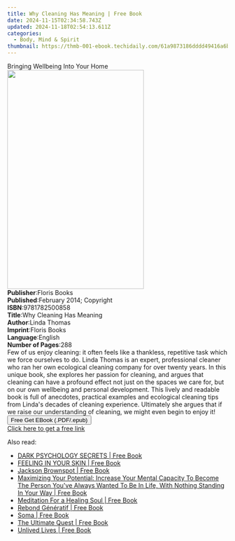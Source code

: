 ```yaml
---
title: Why Cleaning Has Meaning | Free Book
date: 2024-11-15T02:34:58.743Z
updated: 2024-11-18T02:54:13.611Z
categories:
  - Body, Mind & Spirit
thumbnail: https://thmb-001-ebook.techidaily.com/61a9873186dddd49416a6b4e2c24b0968d7847b2a8f09bec4f2a7a2884b2af31.jpg
---
```

<main id="book-container">
  <div class="flex flex-col">
    <div class="book-brief flex-1 py-6 px-4 sm:p-6 md:py-10 md:px-8">
      <!-- brief-->
      <div class="book-brief-main">Bringing Wellbeing Into Your Home</div>
    </div>
    <div
      class="book-meta-info flex-1 grid gap-4 col-start-1 col-end-3 row-start-1 sm:mb-6 sm:grid-cols-4 lg:gap-6 lg:col-start-2 lg:row-end-6 lg:row-span-6 lg:mb-0"
    >
      <div
        class="book-meta-info-left place-content-center mt-4 p-4 text-sm leading-6 col-start-2 col-span-2 dark:text-slate-400"
      >
        <img
          class="w-full h-500 object-cover rounded-lg sm:h-255 sm:col-span-2 lg:col-span-full"
          src="https://img-001-ebook.techidaily.com/833138bb223c801463411337822f76506bd6eb61a45ca247f31403a293c949b0.jpg"
          alt=""
          width="312"
          height="500"
        />
      </div>
      <div
        class="book-meta-info-right mt-2 col-start-1 row-start-2 col-span-3 self-center"
      >
        <!-- meta data  -->
        <div class="flex flex-col px-4 md:px-8">
          <div class="flex-1">
            <strong>Publisher</strong>:<span class="px-2">Floris Books</span>
          </div>
          <div class="flex-1">
            <strong>Published</strong>:<span class="px-2"
              >February 2014; Copyright</span
            >
          </div>
          <div class="flex-1">
            <strong>ISBN</strong>:<span class="px-2">9781782500858</span>
          </div>
          <div class="flex-1">
            <strong>Title</strong>:<span class="px-2"
              >Why Cleaning Has Meaning</span
            >
          </div>
          <div class="flex-1">
            <strong>Author</strong>:<span class="px-2">Linda Thomas</span>
          </div>
          <div class="flex-1">
            <strong>Imprint</strong>:<span class="px-2">Floris Books</span>
          </div>
          <div class="flex-1">
            <strong>Language</strong>:<span class="px-2">English</span>
          </div>
          <div class="flex-1">
            <strong>Number of Pages</strong>:<span class="px-2">288</span>
          </div>
        </div>
      </div>
    </div>
    <div class="book-description flex-1 py-6 px-4 sm:p-6 md:py-10 md:px-8">
      <div class="book-description-main">
        <div accordion-content="" id="description">
          Few of us enjoy cleaning: it often feels like a thankless, repetitive
          task which we force ourselves to do. Linda Thomas is an expert,
          professional cleaner who ran her own ecological cleaning company for
          over twenty years. In this unique book, she explores her passion for
          cleaning, and argues that cleaning can have a profound effect not just
          on the spaces we care for, but on our own wellbeing and personal
          development. This lively and readable book is full of anecdotes,
          practical examples and ecological cleaning tips from Linda's decades
          of cleaning experience. Ultimately she argues that if we raise our
          understanding of cleaning, we might even begin to enjoy it!
        </div>
      </div>
    </div>
    <div class="book-excerpts flex-1 py-6 px-4 sm:p-6 md:py-10 md:px-8"></div>
    <div
      class="book-about-author flex-1 py-6 px-4 sm:p-6 md:py-10 md:px-8"
    ></div>
    <div class="book-free-get flex-1 py-6 px-4 sm:p-6 md:py-10 md:px-8">
      <button
        id="btn-free-get"
        class="bg-blue-500 hover:bg-blue-700 text-white font-bold py-2 px-4 rounded"
      >
        Free Get EBook (.PDF/.epub)
      </button>
      <div id="countdown-display" class="px-2 text-lg mt-2"></div>
      <a
        id="free-link"
        class="hidden bg-blue-500 hover:bg-blue-700 text-white font-bold py-2 px-4 rounded"
        href="https://www.ebooks.com/en-us/book/96399462/why-cleaning-has-meaning/linda-thomas/"
        target="_blank"
        >Click here to get a free link</a
      >
    </div>
    <script>
      let countdownTime = 0;
      let countdownInterval = null;
      document
        .getElementById('btn-free-get')
        .addEventListener('click', startCountdown);
      function startCountdown() {
        countdownTime = new Date().getTime() + 60000 * 3;
        countdownInterval = setInterval(updateCountdown, 1000);
        document.getElementById('btn-free-get').disabled = true;
        document
          .getElementById('btn-free-get')
          .classList.add('bg-gray-500', 'cursor-not-allowed');
      }
      function updateCountdown() {
        let currentTime = new Date().getTime();
        let timeLeft = countdownTime - currentTime;
        let secondsLeft = Math.floor(timeLeft / 1000);
        document.getElementById('countdown-display').innerHTML =
          `Remaining time: ${secondsLeft} seconds.`;
        if (secondsLeft <= 0) {
          clearInterval(countdownInterval);
          document.getElementById('btn-free-get').classList.add('hidden');
          document.getElementById('free-link').classList.remove('hidden');
          document.getElementById('countdown-display').innerHTML = '';
        }
      }
    </script>
  </div>
</main>

<ins class="adsbygoogle"
      style="display:block"
      data-ad-client="ca-pub-7571918770474297"
      data-ad-slot="8358498916"
      data-ad-format="auto"
      data-full-width-responsive="true"></ins>
    

<span class="atpl-alsoreadstyle">Also read:</span>
<div><ul>
<li><a href="https://novels-ebooks.techidaily.com/211122981-9783988319029-dark-psychology-secrets/"><u>DARK PSYCHOLOGY SECRETS | Free Book</u></a></li>
<li><a href="https://novels-ebooks.techidaily.com/211123000-9781088253328-feeling-in-your-skin/"><u>FEELING IN YOUR SKIN | Free Book</u></a></li>
<li><a href="https://novels-ebooks.techidaily.com/211122872-9781685265168-jackson-brownspot/"><u>Jackson Brownspot | Free Book</u></a></li>
<li><a href="https://novels-ebooks.techidaily.com/211122968-9781685221928-maximizing-your-potential-increase-your-mental-capacity-to-become-the-person-youve-always-wanted-to-be-in-life-with-nothing-standing-in-your-way/"><u>Maximizing Your Potential: Increase Your Mental Capacity To Become The Person You've Always Wanted To Be In Life, With Nothing Standing In Your Way | Free Book</u></a></li>
<li><a href="https://novels-ebooks.techidaily.com/211122952-9781088072639-meditation-for-a-healing-soul/"><u>Meditation For a Healing Soul | Free Book</u></a></li>
<li><a href="https://novels-ebooks.techidaily.com/211122960-9798218144616-rebond-generatif/"><u>Rebond Génératif | Free Book</u></a></li>
<li><a href="https://novels-ebooks.techidaily.com/211122822-9781684987061-soma/"><u>Soma | Free Book</u></a></li>
<li><a href="https://novels-ebooks.techidaily.com/211122991-9781952491450-the-ultimate-quest/"><u>The Ultimate Quest | Free Book</u></a></li>
<li><a href="https://novels-ebooks.techidaily.com/211122864-9798886447002-unlived-lives/"><u>Unlived Lives | Free Book</u></a></li>
</ul></div>

